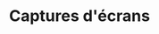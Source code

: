 ---
title: Captures d'écrans
draft: false
slug: screenshots
layout: albums
lang: fr
summary: 
  Captures d'écrans des différentes versions.

---
